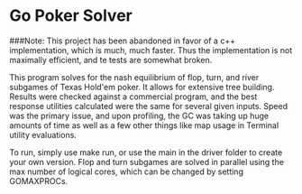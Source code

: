 # Go Poker Solver
###Note: This project has been abandoned in favor of a c++ implementation, which is much, much faster. Thus the implementation is not maximally efficient, and te tests are somewhat broken.
 
This program solves for the nash equilibrium of flop, turn, and river subgames of Texas Hold'em poker.
It allows for extensive tree building. Results were checked against a commercial program, 
and the best response utilities calculated were the same for several given inputs. Speed was the primary issue,
and upon profiling, the GC was taking up huge amounts of time as well as a few other things like map usage in Terminal 
utility evaluations.

To run, simply use make run, or use the main in the driver folder to create your own version. Flop and turn subgames
are solved in parallel using the max number of logical cores, which can be changed by setting GOMAXPROCs. 
